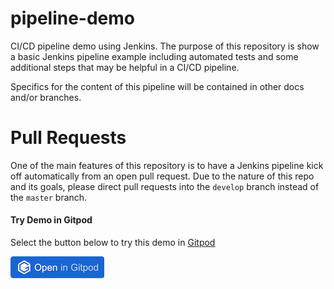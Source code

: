 # pipeline-demo
CI/CD pipeline demo using Jenkins. The purpose of this repository is show a basic Jenkins pipeline example including automated tests and some additional steps that may be helpful in a CI/CD pipeline.

Specifics for the content of this pipeline will be contained in other docs and/or branches.

# Pull Requests
One of the main features of this repository is to have a Jenkins pipeline kick off automatically from an open pull request. Due to the nature of this repo and its goals, please direct pull requests into the `develop` branch instead of the `master` branch.

#### Try Demo in Gitpod
Select the button below to try this demo in [Gitpod](https://www.gitpod.io/)

[![Open in Gitpod](open-in-gitpod.png)](https://gitpod.io/#https://github.com/joshmgrant/sample-Jenkins-pipeline-1/)
